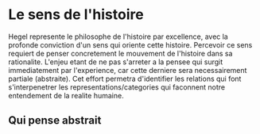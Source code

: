 # Le sens de l'histoire
Hegel represente le philosophe de l'histoire par excellence, avec la profonde conviction d'un sens qui oriente cette histoire. Percevoir ce sens requiert de penser concretement le mouvement de l'histoire dans sa rationalite. L'enjeu etant de ne pas s'arreter a la pensee qui surgit immediatement par l'experience, car cette derniere sera necessairement partiale (abstraite). Cet effort permetra d'identifier les relations qui font s'interpenetrer les representations/categories qui faconnent notre entendement de la realite humaine.

## Qui pense abstrait